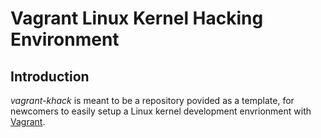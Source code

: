 # Vagrant Linux Kernel Hacking Environment

## Introduction

*vagrant-khack* is meant to be a repository povided as a template, for newcomers to easily setup a Linux kernel development envrionment with [Vagrant](https://vagrantup.com).

